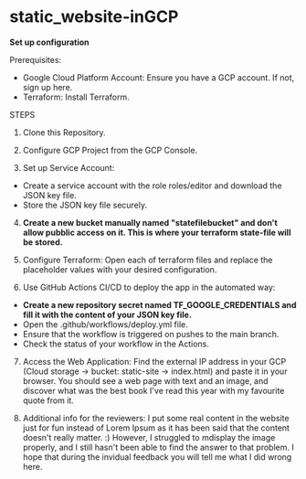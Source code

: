 # static_website-inGCP

**Set up configuration**

Prerequisites:
- Google Cloud Platform Account: Ensure you have a GCP account. If not, sign up here.
- Terraform: Install Terraform.

STEPS
1. Clone this Repository.

2. Configure GCP Project from the GCP Console.

3. Set up Service Account:
  - Create a service account with the role roles/editor and download the JSON key file.
  - Store the JSON key file securely.

4. **Create a new bucket manually named "statefilebucket" and don't allow pubblic access on it. This is where your terraform state-file will be stored.**

5. Configure Terraform:
   Open each of terraform files and replace the placeholder values with your desired configuration.

6. Use GitHub Actions CI/CD to deploy the app in the automated way:
  - **Create a new repository secret named TF_GOOGLE_CREDENTIALS and fill it with the content of your JSON key file.**
  - Open the .github/workflows/deploy.yml file.
  - Ensure that the workflow is triggered on pushes to the main branch.
  - Check the status of your workflow in the Actions.

7. Access the Web Application:
Find the external IP address in your GCP (Cloud storage -> bucket: static-site -> index.html) and paste it in your browser.
You should see a web page with text and an image, and discover what was the best book I've read this year with my favourite quote from it.

8. Additional info for the reviewers: I put some real content in the website just for fun instead of Lorem Ipsum as it has been said that the content doesn't really matter. :) However, I struggled to mdisplay the image properly, and I still hasn't been able to find the answer to that problem. I hope that during the invidual feedback you will tell me what I did wrong here.
